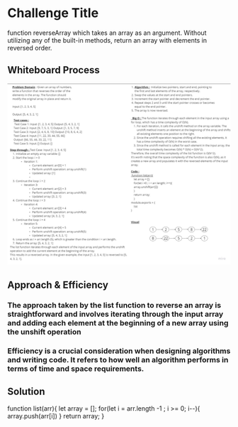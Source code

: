 
# Challenge Title
function reverseArray which takes an array as an argument. Without utilizing any of the built-in methods, return an array with elements in reversed order.

## Whiteboard Process
![whiteBoard](./assets/Whiteboard.jpg)

## Approach & Efficiency
### The approach taken by the list function to reverse an array is straightforward and involves iterating through the input array and adding each element at the beginning of a new array using the unshift operation 
### Efficiency is a crucial consideration when designing algorithms and writing code. It refers to how well an algorithm performs in terms of time and space requirements.

## Solution
function list(arr){
let array = [];
for(let i = arr.length -1 ; i >= 0; i--){
array.push(arr[i])
}
return array;
}


